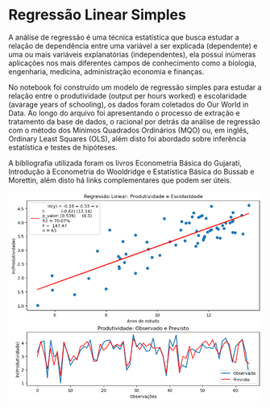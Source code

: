# Regressão Linear Simples

A análise de regressão é uma técnica estatística que busca estudar a relação de dependência entre uma variável a ser explicada (dependente) e uma ou mais variáveis explanatórias (independentes), ela possuí inúmeras aplicações nos mais diferentes campos de conhecimento como a biologia, engenharia, medicina, administração economia e finanças.  

No notebook foi construído um modelo de regressão simples para estudar a relação entre o produtividade (output per hours worked) e escolaridade (avarage years of schooling), os dados foram coletados do Our World in Data. Ao longo do arquivo foi apresentando o processo de extração e tratamento da base de dados, o racional por detrás da análise de regressão com o método dos Mínimos Quadrados Ordinários (MQO) ou, em inglês, Ordinary Least Squares (OLS), além disto foi abordado sobre inferência estatística e testes de hipóteses.

A bibliografia utilizada foram os livros Econometria Básica do Gujarati, Introdução à Econometria do Wooldridge e Estatística Básica do Bussab e Morettin, além disto há links complementares que podem ser úteis. 

![Modelo de Regressao](https://github.com/emanuelprd/Regressao-Linear/blob/main/Gr%C3%A1fico%20da%20Regress%C3%A3o.png)

